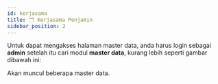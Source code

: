 ```yaml
---
id: kerjasama
title: 🗂 Kerjasama Penjamin
sidebar_position: 2
---
```


Untuk dapat mengakses halaman master data, anda harus login sebagai **admin** setelah itu cari modul **master data**, kurang lebih seperti gambar dibawah ini:



Akan muncul beberapa master data.